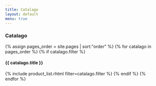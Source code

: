 ```yaml
---
title: Catalago
layout: default
menu: true
---
```

### Catalago ###
<section class="catalago-list" markdown="1">

{% assign pages_order = site.pages | sort:"order" %}
{% for catalago in pages_order %} 
{% if catalago.filter %}
#### {{ catalago.title }} ####
{% include product_list.rhtml filter=catalago.filter %}
{% endif %}
{% endfor %}

</section>